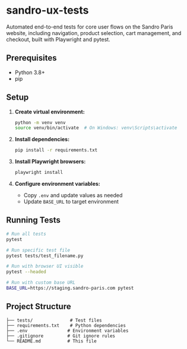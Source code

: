 # sandro-ux-tests

Automated end-to-end tests for core user flows on the Sandro Paris website, including navigation, product selection, cart management, and checkout, built with Playwright and pytest.

## Prerequisites

- Python 3.8+
- pip

## Setup

1. **Create virtual environment:**
   ```bash
   python -m venv venv
   source venv/bin/activate  # On Windows: venv\Scripts\activate
   ```

2. **Install dependencies:**
   ```bash
   pip install -r requirements.txt
   ```

3. **Install Playwright browsers:**
   ```bash
   playwright install
   ```

4. **Configure environment variables:**
   - Copy `.env` and update values as needed
   - Update `BASE_URL` to target environment

## Running Tests

```bash
# Run all tests
pytest

# Run specific test file
pytest tests/test_filename.py

# Run with browser UI visible
pytest --headed

# Run with custom base URL
BASE_URL=https://staging.sandro-paris.com pytest
```

## Project Structure

```
├── tests/              # Test files
├── requirements.txt    # Python dependencies
├── .env               # Environment variables
├── .gitignore         # Git ignore rules
└── README.md          # This file
```
